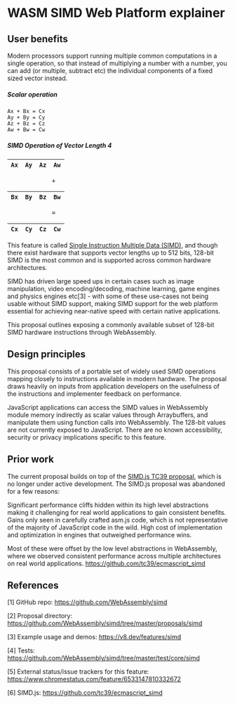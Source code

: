 # WASM SIMD Web Platform explainer

## User benefits
Modern processors support running multiple common computations in a single operation, so that instead of multiplying a number with a number, you can add (or multiple, subtract etc) the individual components of a fixed sized vector instead.

##### Scalar operation #####

```
Ax + Bx = Cx
Ay + By = Cy
Az + Bz = Cz
Aw + Bw = Cw
```

##### SIMD Operation of Vector Length 4 #####

`Ax`|`Ay`|`Az`|`Aw`
--|--|--|--

<pre>
            +
</pre>

`Bx`|`By`|`Bz`|`Bw`
--|--|--|--

<pre>
            =
</pre>

`Cx`|`Cy`|`Cz`|`Cw`
--|--|--|--






This feature is called [Single Instruction Multiple Data (SIMD)](https://en.wikipedia.org/wiki/SIMD), and though there exist hardware that supports vector lengths up to 512 bits, 128-bit SIMD is the most common and is supported across common hardware architectures.

SIMD has driven large speed ups in certain cases such as image manipulation, video encoding/decoding, machine learning, game engines and physics engines etc[3] - with some of these use-cases not being usable without SIMD support, making SIMD support for the web platform essential for achieving near-native speed with certain native applications.

This proposal outlines exposing a commonly available subset of 128-bit SIMD hardware instructions through WebAssembly.

## Design principles
This proposal consists of a portable set of widely used SIMD operations mapping closely to instructions available in modern hardware. The proposal draws heavily on inputs from application developers on the usefulness of the instructions and implementer feedback on performance. 

JavaScript applications can access the SIMD values in WebAssembly module memory indirectly as scalar values through Arraybuffers, and manipulate them using function calls into WebAssembly. The 128-bit values are not currently exposed to JavaScript. There are no known accessibility, security or privacy implications specific to this feature. 

## Prior work
The current proposal builds on top of the [SIMD.js TC39 proposal](https://github.com/tc39/ecmascript_simd), which is no longer under active development. The SIMD.js proposal was abandoned for a few reasons:

Significant performance cliffs hidden within its high level abstractions making it challenging for real world applications to gain consistent benefits.
Gains only seen in carefully crafted asm.js code, which is not representative of the majority of JavaScript code in the wild.
High cost of implementation and optimization in engines that outweighed performance wins.

Most of these were offset by the low level abstractions in WebAssembly, where we observed consistent performance across multiple architectures on real world applications.
https://github.com/tc39/ecmascript_simd
## References
[1] GitHub repo: https://github.com/WebAssembly/simd

[2] Proposal directory: https://github.com/WebAssembly/simd/tree/master/proposals/simd

[3] Example usage and demos: https://v8.dev/features/simd

[4] Tests: https://github.com/WebAssembly/simd/tree/master/test/core/simd

[5] External status/issue trackers for this feature: https://www.chromestatus.com/feature/6533147810332672

[6] SIMD.js: https://github.com/tc39/ecmascript_simd 
